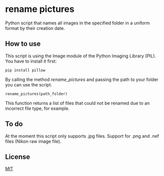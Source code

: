 # rename pictures
Python script that names all images in the specified folder in a uniform format by their creation date.

## How to use
This script is using the Image module of the Python Imaging Library (PIL). You have to install it first:
```
pip install pillow
```
By calling the method *rename_pictures* and passing the path to your folder you can use the script.
```
rename_pictures(path_folder)
```
This function returns a list of files that could not be renamed due to an incorrect file type, for example.

## To do
At the moment this script only supports .jpg files.
Support for .png and .nef files (Nikon raw image file).

## License
[MIT](https://github.com/jkbelster/rename-pictures/blob/main/LICENSE)

